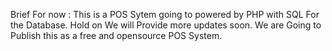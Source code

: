 Brief For now :
This is a POS Sytem going to powered by PHP with SQL For the Database.
Hold on We will Provide more updates soon.
We are Going  to Publish this as a free and opensource POS System.
